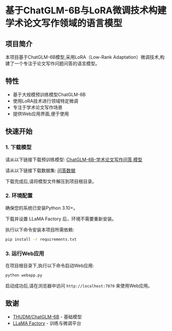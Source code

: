 # 基于ChatGLM-6B与LoRA微调技术构建学术论文写作领域的语言模型

## 项目简介
本项目基于ChatGLM-6B模型,采用LoRA（Low-Rank Adaptation）微调技术,构建了一个专注于论文写作问题问答的语言模型。
## 特性
- 基于大规模预训练模型ChatGLM-6B
- 使用LoRA技术进行领域特定微调
- 专注于学术论文写作场景
- 提供Web应用界面,便于使用
## 快速开始
### 1. 下载模型

请从以下链接下载预训练模型:
[ChatGLM-6B-学术论文写作问答 模型](https://pan.quark.cn/s/fbfe6572170c)

请从以下链接下载数据集:
[问答数据](https://pan.quark.cn/s/6a145db8bb72)

下载完成后,请将模型文件解压到项目根目录。

### 2. 环境配置
确保您的系统已安装Python 3.10+。

下载并设置 LLaMA Factory 后，环境不需要重新安装。

执行以下命令安装本项目所需依赖:
```bash
pip install -r requirements.txt
```
### 3. 运行Web应用

在项目根目录下,执行以下命令启动Web应用:

```bash
python webapp.py
```
启动成功后,请在浏览器中访问 `http://localhost:7870` 来使用Web应用。

## 致谢
- [THUDM/ChatGLM-6B](https://github.com/THUDM/ChatGLM-6B) - 基础模型
- [LLaMA Factory](https://llamafactory.readthedocs.io/zh-cn/latest/index.html) - 训练与微调平台